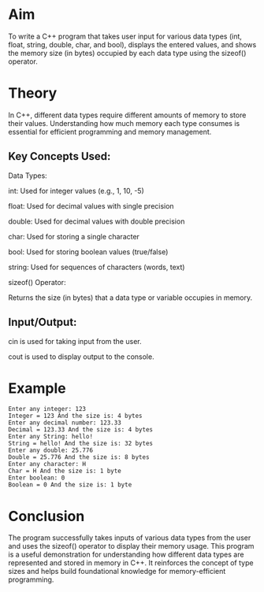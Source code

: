 # Aim
To write a C++ program that takes user input for various data types (int, float, string, double, char, and bool), displays the entered values, and shows the memory size (in bytes) occupied by each data type using the sizeof() operator.

# Theory
In C++, different data types require different amounts of memory to store their values. Understanding how much memory each type consumes is essential for efficient programming and memory management.

 ## Key Concepts Used:
Data Types:

int: Used for integer values (e.g., 1, 10, -5)

float: Used for decimal values with single precision

double: Used for decimal values with double precision

char: Used for storing a single character

bool: Used for storing boolean values (true/false)

string: Used for sequences of characters (words, text)

sizeof() Operator:

Returns the size (in bytes) that a data type or variable occupies in memory.

## Input/Output:

cin is used for taking input from the user.

cout is used to display output to the console.

# Example


```plaintext
Enter any integer: 123
Integer = 123 And the size is: 4 bytes
Enter any decimal number: 123.33
Decimal = 123.33 And the size is: 4 bytes
Enter any String: hello!
String = hello! And the size is: 32 bytes
Enter any double: 25.776
Double = 25.776 And the size is: 8 bytes
Enter any character: H
Char = H And the size is: 1 byte
Enter boolean: 0
Boolean = 0 And the size is: 1 byte
```
# Conclusion 
The program successfully takes inputs of various data types from the user and uses the sizeof() operator to display their memory usage. This program is a useful demonstration for understanding how different data types are represented and stored in memory in C++. It reinforces the concept of type sizes and helps build foundational knowledge for memory-efficient programming.
